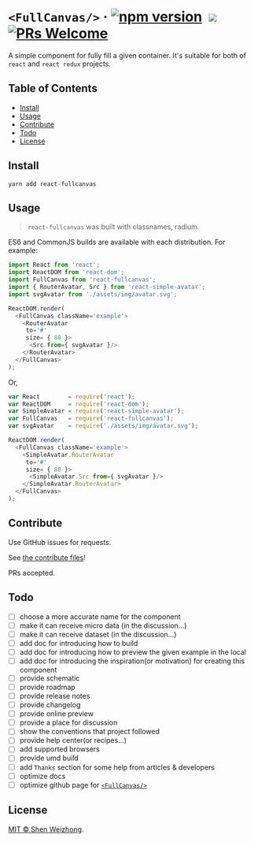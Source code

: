 # `<FullCanvas/>` &middot;  [![npm version](https://img.shields.io/npm/v/react-fullcanvas.svg?style=flat)](https://www.npmjs.com/package/react-fullcanvas)&nbsp;&nbsp;[![](https://img.shields.io/npm/dm/react-fullcanvas.svg)](https://www.npmjs.com/package/react-fullcanvas)&nbsp;[![PRs Welcome](https://img.shields.io/badge/PRs-welcome-brightgreen.svg)](#contribute)

A simple component for fully fill a given container. It's suitable for both of `react` and `react redux` projects.

## Table of Contents

- [Install](#install)
- [Usage](#usage)
- [Contribute](#contribute)
- [Todo](#todo)
- [License](#license)

## Install

```shell
yarn add react-fullcanvas
```

## Usage

> `react-fullcanvas` was built with classnames, radium.

ES6 and CommonJS builds are available with each distribution. For example:

```javascript
import React from 'react';
import ReactDOM from 'react-dom';
import FullCanvas from 'react-fullcanvas';
import { RouterAvatar, Src } from 'react-simple-avatar';
import svgAvatar from './assets/img/avatar.svg';

ReactDOM.render(
  <FullCanvas className='example'>
    <RouterAvatar
     to='#'
     size= { 88 }>
      <Src from={ svgAvatar }/>
    </RouterAvatar>
  </FullCanvas>
);
```

Or,

```javascript
var React        = require('react');
var ReactDOM     = require('react-dom');
var SimpleAvatar = require('react-simple-avatar');
var FullCanvas   = require('react-fullcanvas');
var svgAvatar    = require('./assets/img/avatar.svg');

ReactDOM.render(
  <FullCanvas className='example'>
    <SimpleAvatar.RouterAvatar
     to='#'
     size= { 88 }>
      <SimpleAvatar.Src from={ svgAvatar }/>
    </SimpleAvatar.RouterAvatar>
  </FullCanvas>
);
```

## Contribute

Use GitHub issues for requests.

See [the contribute files](https://github.com/iTonyYo/react-fullcanvas/tree/master/.github)!

PRs accepted.

## Todo

- [ ] choose a more accurate name for the component
- [ ] make it can receive micro data (in the discussion...)
- [ ] make it can receive dataset (in the discussion...)
- [ ] add doc for introducing how to build
- [ ] add doc for introducing how to preview the given example in the local
- [ ] add doc for introducing the inspiration(or motivation) for creating this component
- [ ] provide schematic
- [ ] provide roadmap
- [ ] provide release notes
- [ ] provide changelog
- [ ] provide online preview
- [ ] provide a place for discussion
- [ ] show the conventions that project followed
- [ ] provide help center(or recipes...)
- [ ] add supported browsers
- [ ] provide umd build
- [ ] add `Thanks` section for some help from articles & developers
- [ ] optimize docs
- [ ] optimize github page for [`<FullCanvas/>`](https://git.io/vMQXj)

## License

[MIT © Shen Weizhong](https://github.com/iTonyYo/react-fullcanvas/blob/master/LICENSE).
